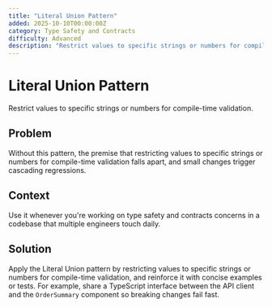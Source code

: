 ```yaml
---
title: "Literal Union Pattern"
added: 2025-10-10T00:00:00Z
category: Type Safety and Contracts
difficulty: Advanced
description: "Restrict values to specific strings or numbers for compile-time validation."
---
```

# Literal Union Pattern

Restrict values to specific strings or numbers for compile-time validation.

## Problem

Without this pattern, the premise that restricting values to specific strings or numbers for compile-time validation falls apart, and small changes trigger cascading regressions.

## Context

Use it whenever you're working on type safety and contracts concerns in a codebase that multiple engineers touch daily.

## Solution

Apply the Literal Union pattern by restricting values to specific strings or numbers for compile-time validation, and reinforce it with concise examples or tests. For example, share a TypeScript interface between the API client and the `OrderSummary` component so breaking changes fail fast.
